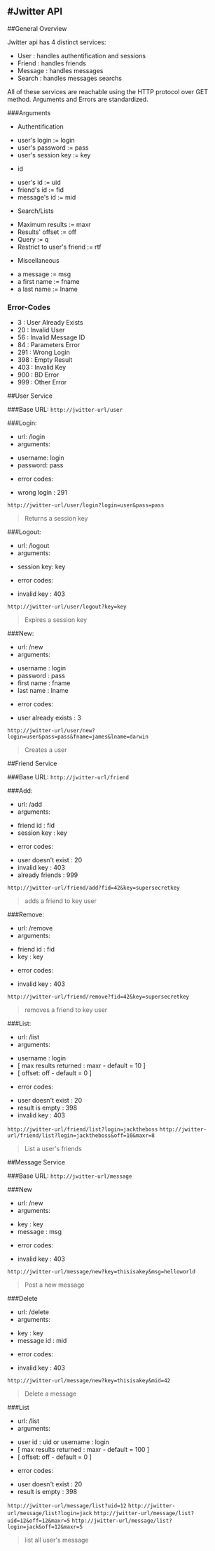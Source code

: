 #Jwitter API
----------
##General Overview

Jwitter api has 4 distinct services:

- User : handles authentification and sessions
- Friend : handles friends
- Message : handles messages
- Search : handles messages searchs

All of these services are reachable using the HTTP protocol over GET method.
Arguments and Errors are standardized.

###Arguments

- Authentification
 + user's login := login
 + user's password := pass
 + user's session key := key
	
- id
 + user's id := uid
 + friend's id := fid
 + message's id := mid
	
- Search/Lists
 + Maximum results := maxr
 + Results' offset := off
 + Query := q
 + Restrict to user's friend := rtf
	
- Miscellaneous 
 + a message := msg
 + a first name := fname
 + a last name := lname

### Error-Codes

- 3  : User Already Exists
- 20 : Invalid User
- 56 : Invalid Message ID
- 84 : Parameters Error
- 291 : Wrong Login
- 398 : Empty Result
- 403 : Invalid Key
- 900 : BD Error
- 999 : Other Error

##User Service

###Base URL:
`http://jwitter-url/user`

###Login:

- url: /login
- arguments:
 + username: login
 + password: pass
- error codes:
 + wrong login : 291

`http://jwitter-url/user/login?login=user&pass=pass`

> Returns a session key

###Logout:
		
- url: /logout
- arguments:
 + session key: key
- error codes:
 + invalid key : 403

`http://jwitter-url/user/logout?key=key`

> Expires a session key

###New:

- url: /new
- arguments:
 + username : login
 + password : pass
 + first name : fname
 + last name : lname
- error codes:
 + user already exists : 3

`http://jwitter-url/user/new?login=user&pass=pass&fname=james&lname=darwin`

> Creates a user


##Friend Service

###Base URL:
`http://jwitter-url/friend`

###Add:

- url: /add
- arguments:
 + friend id : fid
 + session key : key
- error codes:
 + user doesn't exist : 20
 + invalid key : 403
 + already friends : 999


`http://jwitter-url/friend/add?fid=42&key=supersecretkey`

> adds a friend to key user

###Remove:

- url: /remove
- arguments:
 + friend id : fid
 + key : key
- error codes:
 + invalid key : 403

`http://jwitter-url/friend/remove?fid=42&key=supersecretkey`

> removes a friend to key user

###List:

- url: /list
- arguments:
 + username : login 
 + [ max results returned : maxr - default = 10 ]
 + [ offset: off - default = 0 ]
- error codes:
 + user doesn't exist : 20
 + result is empty : 398
 + invalid key : 403

`http://jwitter-url/friend/list?login=jacktheboss`
`http://jwitter-url/friend/list?login=jacktheboss&off=10&maxr=8`

> List a user's friends

##Message Service

###Base URL:
`http://jwitter-url/message`

###New

- url: /new
- arguments:
 + key : key
 + message : msg
- error codes:
 + invalid key : 403

`http://jwitter-url/message/new?key=thisisakey&msg=helloworld`

> Post a new message

###Delete

- url: /delete
- arguments:
 + key : key
 + message id : mid
- error codes:
 + invalid key : 403

`http://jwitter-url/message/new?key=thisisakey&mid=42`

> Delete a message

###List
- url: /list
- arguments:
 + user id : uid or username : login
 + [ max results returned : maxr - default = 100 ]
 + [ offset: off - default = 0 ]
- error codes:
 + user doesn't exist : 20
 + result is empty : 398

`http://jwitter-url/message/list?uid=12`
`http://jwitter-url/message/list?login=jack`
`http://jwitter-url/message/list?uid=12&off=12&maxr=5`
`http://jwitter-url/message/list?login=jack&off=12&maxr=5`

> list all user's message


